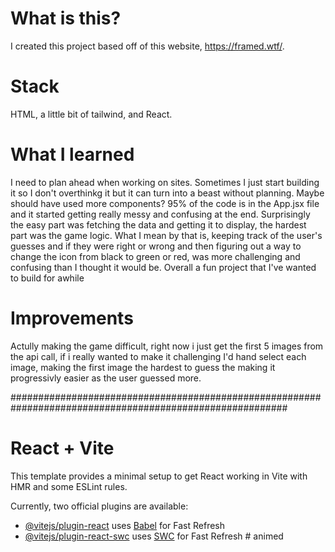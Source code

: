 # What is this?
I created this project based off of this website, https://framed.wtf/.




# Stack
HTML, a little bit of tailwind, and React. 




# What I learned
I need to plan ahead when working on sites. Sometimes I just start building it so I don't overthinkg it but it can turn into a beast without planning. Maybe should have used more components? 
95% of the code is in the App.jsx file and it started getting really messy and confusing at the end. Surprisingly the easy part was fetching the data and getting it to display, the hardest part was the game logic.
What I mean by that is, keeping track of the user's guesses and if they were right or wrong and then figuring out a way to change the icon from black to green or red, was more challenging and confusing than I thought it would be.
Overall a fun project that I've wanted to build for awhile




# Improvements
Actully making the game difficult, right now i just get the first 5 images from the api call, if i really wanted to make it challenging I'd hand select each image, making the first image the hardest to guess the making it progressivly easier as the user guessed more. 




##########################################################################################################

# React + Vite

This template provides a minimal setup to get React working in Vite with HMR and some ESLint rules.

Currently, two official plugins are available:

- [@vitejs/plugin-react](https://github.com/vitejs/vite-plugin-react/blob/main/packages/plugin-react/README.md) uses [Babel](https://babeljs.io/) for Fast Refresh
- [@vitejs/plugin-react-swc](https://github.com/vitejs/vite-plugin-react-swc) uses [SWC](https://swc.rs/) for Fast Refresh
#   a n i m e d 
 
 


